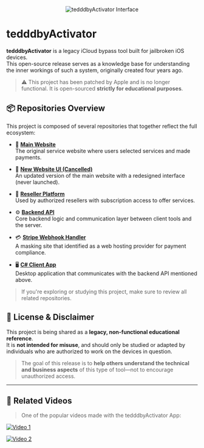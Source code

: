 <p align="center">
  <img src="https://i.imgur.com/bdPxVgQ.png" alt="tedddbyActivator Interface" />
</p>

# tedddbyActivator

**tedddbyActivator** is a legacy iCloud bypass tool built for jailbroken iOS devices.  
This open-source release serves as a knowledge base for understanding the inner workings of such a system, originally created four years ago.

> ⚠️ This project has been patched by Apple and is no longer functional. It is open-sourced **strictly for educational purposes**.

## 📦 Repositories Overview

This project is composed of several repositories that together reflect the full ecosystem:

- 🔧 **[Main Website](https://github.com/tedddby/tedddbyActivator-SiteRoot-Source)**  
  The original service website where users selected services and made payments.

- 🎨 **[New Website UI (Cancelled)](https://github.com/tedddby/teddit.pro)**  
  An updated version of the main website with a redesigned interface (never launched).

- 🔁 **[Reseller Platform](https://github.com/tedddby/tedddbyActivator-ResellSite-Source)**  
  Used by authorized resellers with subscription access to offer services.

- ⚙️ **[Backend API](https://github.com/tedddby/tedddbyActivator-API-Source)**  
  Core backend logic and communication layer between client tools and the server.

- 💳 **[Stripe Webhook Handler](https://github.com/tedddby/tedddbyActivator-PEXISTORE-Source)**  
  A masking site that identified as a web hosting provider for payment compliance.

- 🖥️ **[C# Client App](https://github.com/tedddby/tedddbyActivator-Client-App/)**  
  Desktop application that communicates with the backend API mentioned above.

> If you're exploring or studying this project, make sure to review all related repositories.

## 📜 License & Disclaimer

This project is being shared as a **legacy, non-functional educational reference**.  
It is **not intended for misuse**, and should only be studied or adapted by individuals who are authorized to work on the devices in question.

> The goal of this release is to **help others understand the technical and business aspects** of this type of tool—not to encourage unauthorized access.

---

## 🎥 Related Videos

> One of the popular videos made with the tedddbyActivator App:

[![Video 1](https://img.youtube.com/vi/au5tAawFahc/0.jpg)](https://www.youtube.com/watch?v=au5tAawFahc&t=2s)

[![Video 2](https://img.youtube.com/vi/aivXm3-AqSY/0.jpg)](https://www.youtube.com/watch?v=aivXm3-AqSY)
